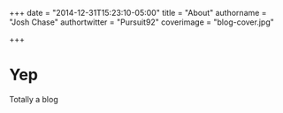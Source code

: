 +++
date = "2014-12-31T15:23:10-05:00"
title = "About"
authorname = "Josh Chase"
authortwitter = "Pursuit92"
coverimage = "blog-cover.jpg"

+++

# Yep

Totally a blog
